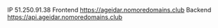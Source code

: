 IP  51.250.91.38
Frontend  https://ageidar.nomoredomains.club
Backend  https://api.ageidar.nomoredomains.club
